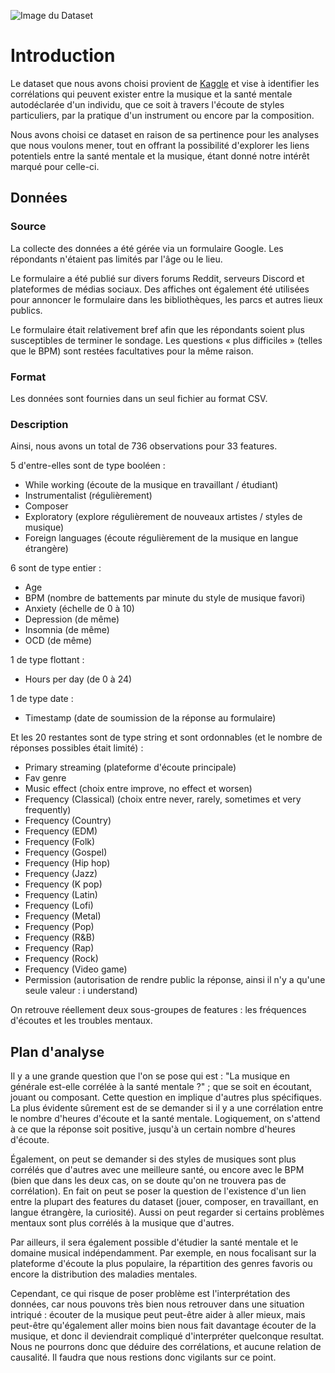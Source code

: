 ![Image du Dataset](https://i.imgur.com/tPHIgmR.png)



# Introduction
Le dataset que nous avons choisi provient de [Kaggle](https://www.kaggle.com/datasets/catherinerasgaitis/mxmh-survey-results/data) et vise à identifier les corrélations qui peuvent exister entre la musique et la santé mentale autodéclarée d'un individu, que ce soit à travers l'écoute de styles particuliers, par la pratique d'un instrument ou encore par la composition.

Nous avons choisi ce dataset en raison de sa pertinence pour les analyses que nous voulons mener, tout en offrant la possibilité d'explorer les liens potentiels entre la santé mentale et la musique, étant donné notre intérêt marqué pour celle-ci.


## Données
### Source
La collecte des données a été gérée via un formulaire Google. Les répondants n'étaient pas limités par l'âge ou le lieu.

Le formulaire a été publié sur divers forums Reddit, serveurs Discord et plateformes de médias sociaux. Des affiches ont également été utilisées pour annoncer le formulaire dans les bibliothèques, les parcs et autres lieux publics.

Le formulaire était relativement bref afin que les répondants soient plus susceptibles de terminer le sondage. Les questions « plus difficiles » (telles que le BPM) sont restées facultatives pour la même raison.

### Format
Les données sont fournies dans un seul fichier au format CSV.

### Description
Ainsi, nous avons un total de 736 observations pour 33 features.

5 d'entre-elles sont de type booléen :
* While working (écoute de la musique en travaillant / étudiant)
* Instrumentalist (régulièrement)
* Composer
* Exploratory (explore régulièrement de nouveaux artistes / styles de musique)
* Foreign languages (écoute régulièrement de la musique en langue étrangère)

6 sont de type entier :
* Age
* BPM (nombre de battements par minute du style de musique favori)
* Anxiety (échelle de 0 à 10)
* Depression (de même)
* Insomnia (de même)
* OCD (de même)

1 de type flottant :
* Hours per day (de 0 à 24)

1 de type date :
* Timestamp (date de soumission de la réponse au formulaire)

Et les 20 restantes sont de type string et sont ordonnables (et le nombre de réponses possibles était limité) :
* Primary streaming (plateforme d'écoute principale)
* Fav genre
* Music effect (choix entre improve, no effect et worsen)
* Frequency (Classical) (choix entre never, rarely, sometimes et very frequently)
* Frequency (Country)
* Frequency (EDM)
* Frequency (Folk)
* Frequency (Gospel)
* Frequency (Hip hop)
* Frequency (Jazz)
* Frequency (K pop)
* Frequency (Latin)
* Frequency (Lofi)
* Frequency (Metal)
* Frequency (Pop)
* Frequency (R&B)
* Frequency (Rap)
* Frequency (Rock)
* Frequency (Video game)
* Permission (autorisation de rendre public la réponse, ainsi il n'y a qu'une seule valeur : i understand)

On retrouve réellement deux sous-groupes de features : les fréquences d'écoutes et les troubles mentaux.


## Plan d'analyse
Il y a une grande question que l'on se pose qui est : "La musique en générale est-elle corrélée à la santé mentale ?" ; que se soit en écoutant, jouant ou composant. Cette question en implique d'autres plus spécifiques. La plus évidente sûrement est de se demander si il y a une corrélation entre le nombre d'heures d'écoute et la santé mentale. Logiquement, on s'attend à ce que la réponse soit positive, jusqu'à un certain nombre d'heures d'écoute.

Également, on peut se demander si des styles de musiques sont plus corrélés que d'autres avec une meilleure santé, ou encore avec le BPM (bien que dans les deux cas, on se doute qu'on ne trouvera pas de corrélation). En fait on peut se poser la question de l'existence d'un lien entre la plupart des features du dataset (jouer, composer, en travaillant, en langue étrangère, la curiosité). Aussi on peut regarder si certains problèmes mentaux sont plus corrélés à la musique que d'autres.

Par ailleurs, il sera également possible d'étudier la santé mentale et le domaine musical indépendamment. Par exemple, en nous focalisant sur la plateforme d'écoute la plus populaire, la répartition des genres favoris ou encore la distribution des maladies mentales.

Cependant, ce qui risque de poser problème est l'interprétation des données, car nous pouvons très bien nous retrouver dans une situation intriqué : écouter de la musique peut peut-être aider à aller mieux, mais peut-être qu'également aller moins bien nous fait davantage écouter de la musique, et donc il deviendrait compliqué d'interpréter quelconque resultat. Nous ne pourrons donc que déduire des corrélations, et aucune relation de causalité. Il faudra que nous restions donc vigilants sur ce point.
